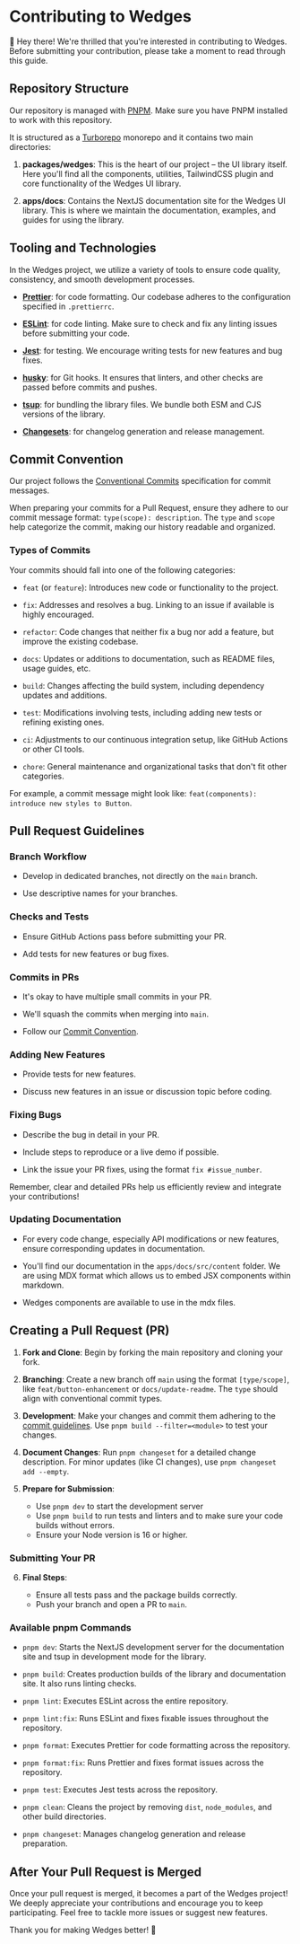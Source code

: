# Contributing to Wedges

👋 Hey there! We're thrilled that you're interested in contributing to Wedges. Before submitting your contribution, please take a moment to read through this guide.

## Repository Structure

Our repository is managed with [PNPM](https://pnpm.io/). Make sure you have PNPM installed to work with this repository.

It is structured as a [Turborepo](https://turbo.build/repo) monorepo and it contains two main directories:

1. **packages/wedges**:
   This is the heart of our project – the UI library itself. Here you'll find all the components, utilities, TailwindCSS plugin and core functionality of the Wedges UI library.

2. **apps/docs**:
   Contains the NextJS documentation site for the Wedges UI library. This is where we maintain the documentation, examples, and guides for using the library.

## Tooling and Technologies

In the Wedges project, we utilize a variety of tools to ensure code quality, consistency, and smooth development processes.

- **[Prettier](https://prettier.io/)**: for code formatting. Our codebase adheres to the configuration specified in `.prettierrc`.

- **[ESLint](https://eslint.org/)**: for code linting. Make sure to check and fix any linting issues before submitting your code.

- **[Jest](https://jestjs.io/)**: for testing. We encourage writing tests for new features and bug fixes.

- **[husky](https://typicode.github.io/husky/#/)**: for Git hooks. It ensures that linters, and other checks are passed before commits and pushes.

- **[tsup](https://tsup.egoist.dev/)**: for bundling the library files. We bundle both ESM and CJS versions of the library.

- **[Changesets](https://github.com/atlassian/changesets)**: for changelog generation and release management.

## Commit Convention

Our project follows the [Conventional Commits](https://www.conventionalcommits.org/) specification for commit messages.

When preparing your commits for a Pull Request, ensure they adhere to our commit message format: `type(scope): description`. The `type` and `scope` help categorize the commit, making our history readable and organized.

### Types of Commits

Your commits should fall into one of the following categories:

- `feat` (or `feature`): Introduces new code or functionality to the project.

- `fix`: Addresses and resolves a bug. Linking to an issue if available is highly encouraged.

- `refactor`: Code changes that neither fix a bug nor add a feature, but improve the existing codebase.

- `docs`: Updates or additions to documentation, such as README files, usage guides, etc.

- `build`: Changes affecting the build system, including dependency updates and additions.

- `test`: Modifications involving tests, including adding new tests or refining existing ones.

- `ci`: Adjustments to our continuous integration setup, like GitHub Actions or other CI tools.

- `chore`: General maintenance and organizational tasks that don't fit other categories.

For example, a commit message might look like: `feat(components): introduce new styles to Button`.

## Pull Request Guidelines

### Branch Workflow

- Develop in dedicated branches, not directly on the `main` branch.

- Use descriptive names for your branches.

### Checks and Tests

- Ensure GitHub Actions pass before submitting your PR.

- Add tests for new features or bug fixes.

### Commits in PRs

- It's okay to have multiple small commits in your PR.

- We'll squash the commits when merging into `main`.

- Follow our [Commit Convention](#commit-convention).

### Adding New Features

- Provide tests for new features.

- Discuss new features in an issue or discussion topic before coding.

### Fixing Bugs

- Describe the bug in detail in your PR.

- Include steps to reproduce or a live demo if possible.

- Link the issue your PR fixes, using the format `fix #issue_number`.

Remember, clear and detailed PRs help us efficiently review and integrate your contributions!

### Updating Documentation

- For every code change, especially API modifications or new features, ensure corresponding updates in documentation.

- You'll find our documentation in the `apps/docs/src/content` folder. We are using MDX format which allows us to embed JSX components within markdown.

- Wedges components are available to use in the mdx files.

## Creating a Pull Request (PR)

1. **Fork and Clone**: Begin by forking the main repository and cloning your fork.

2. **Branching**: Create a new branch off `main` using the format `[type/scope]`, like `feat/button-enhancement` or `docs/update-readme`. The `type` should align with conventional commit types.

3. **Development**: Make your changes and commit them adhering to the [commit guidelines](#commit-convention). Use `pnpm build --filter=<module>` to test your changes.

4. **Document Changes**: Run `pnpm changeset` for a detailed change description. For minor updates (like CI changes), use `pnpm changeset add --empty`.

5. **Prepare for Submission**:

   - Use `pnpm dev` to start the development server
   - Use `pnpm build` to run tests and linters and to make sure your code builds without errors.
   - Ensure your Node version is 16 or higher.

### Submitting Your PR

6. **Final Steps**:

   - Ensure all tests pass and the package builds correctly.
   - Push your branch and open a PR to `main`.

### Available pnpm Commands

- `pnpm dev`: Starts the NextJS development server for the documentation site and tsup in development mode for the library.

- `pnpm build`: Creates production builds of the library and documentation site. It also runs linting checks.

- `pnpm lint`: Executes ESLint across the entire repository.

- `pnpm lint:fix`: Runs ESLint and fixes fixable issues throughout the repository.

- `pnpm format`: Executes Prettier for code formatting across the repository.

- `pnpm format:fix`: Runs Prettier and fixes format issues across the repository.

- `pnpm test`: Executes Jest tests across the repository.

- `pnpm clean`: Cleans the project by removing `dist`, `node_modules`, and other build directories.

- `pnpm changeset`: Manages changelog generation and release preparation.

## After Your Pull Request is Merged

Once your pull request is merged, it becomes a part of the Wedges project! We deeply appreciate your contributions and encourage you to keep participating. Feel free to tackle more issues or suggest new features.

Thank you for making Wedges better! 🎉

